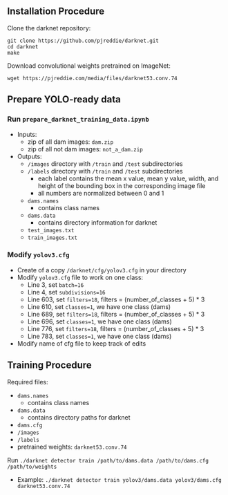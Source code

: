 
## Installation Procedure

Clone the darknet repository:

```
git clone https://github.com/pjreddie/darknet.git
cd darknet
make
```

Download convolutional weights pretrained on ImageNet:

```
wget https://pjreddie.com/media/files/darknet53.conv.74
```

## Prepare YOLO-ready data

### Run `prepare_darknet_training_data.ipynb`
+ Inputs:
    + zip of all dam images: `dam.zip`
    + zip of all not dam images: `not_a_dam.zip`
+ Outputs:
    + `/images` directory with `/train` and `/test` subdirectories
    + `/labels` directory with `/train` and `/test` subdirectories
        + each label contains the mean x value, mean y value, width, and height of the bounding box in the corresponding image file
        + all numbers are normalized between 0 and 1
    + `dams.names`
        + contains class names
    + `dams.data`
        + contains directory information for darknet
    + `test_images.txt`
    + `train_images.txt`
        
### Modify `yolov3.cfg`

+ Create of a copy `/darknet/cfg/yolov3.cfg` in your directory
+ Modify `yolov3.cfg` file to work on one class:
    + Line 3, set `batch=16`
    + Line 4, set `subdivisions=16`
    + Line 603, set `filters=18`, filters = (number_of_classes + 5) * 3 
    + Line 610, set `classes=1`, we have one class (dams)
    + Line 689, set `filters=18`, filters = (number_of_classes + 5) * 3 
    + Line 696, set `classes=1`, we have one class (dams)
    + Line 776, set `filters=18`, filters = (number_of_classes + 5) * 3 
    + Line 783, set `classes=1`, we have one class (dams)
+ Modify name of cfg file to keep track of edits
        
## Training Procedure

Required files:
+ `dams.names`
   + contains class names
+ `dams.data`
   + contains directory paths for darknet
+ `dams.cfg`
+ `/images`
+ `/labels`
+ pretrained weights: `darknet53.conv.74`

Run `./darknet detector train /path/to/dams.data /path/to/dams.cfg /path/to/weights`
+ Example: `./darknet detector train yolov3/dams.data yolov3/dams.cfg darknet53.conv.74`
